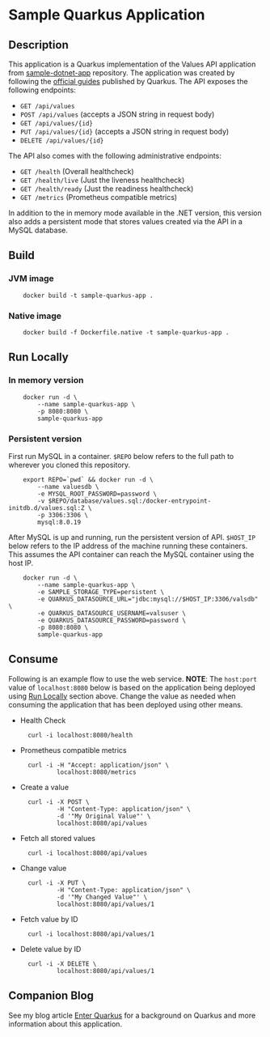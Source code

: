 # Sample Quarkus Application

## Description

This application is a Quarkus implementation of the Values API application from [sample-dotnet-app](https://github.com/saharsh-samples/sample-dotnet-app) repository. The application was created by following the [official guides](https://quarkus.io/get-started/) published by Quarkus.  The API exposes the following endpoints:

- `GET /api/values`
- `POST /api/values` (accepts a JSON string in request body)
- `GET /api/values/{id}`
- `PUT /api/values/{id}` (accepts a JSON string in request body)
- `DELETE /api/values/{id}`

The API also comes with the following administrative endpoints:

- `GET /health` (Overall healthcheck)
- `GET /health/live` (Just the liveness healthcheck)
- `GET /health/ready` (Just the readiness healthcheck)
- `GET /metrics` (Prometheus compatible metrics)

In addition to the in memory mode available in the .NET version, this version also adds a persistent mode that stores values created via the API in a MySQL database.

## Build

### JVM image

        docker build -t sample-quarkus-app .

### Native image

        docker build -f Dockerfile.native -t sample-quarkus-app .

## Run Locally

### In memory version

        docker run -d \
            --name sample-quarkus-app \
            -p 8080:8080 \
            sample-quarkus-app

### Persistent version

First run MySQL in a container. `$REPO` below refers to the full path to wherever you cloned this repository.

        export REPO=`pwd` && docker run -d \
            --name valuesdb \
            -e MYSQL_ROOT_PASSWORD=password \
            -v $REPO/database/values.sql:/docker-entrypoint-initdb.d/values.sql:Z \
            -p 3306:3306 \
            mysql:8.0.19

After MySQL is up and running, run the persistent version of API. `$HOST_IP` below refers to the IP address of the machine running these containers. This assumes the API container can reach the MySQL container using the host IP.

        docker run -d \
            --name sample-quarkus-app \
            -e SAMPLE_STORAGE_TYPE=persistent \
            -e QUARKUS_DATASOURCE_URL="jdbc:mysql://$HOST_IP:3306/valsdb" \
            -e QUARKUS_DATASOURCE_USERNAME=valsuser \
            -e QUARKUS_DATASOURCE_PASSWORD=password \
            -p 8080:8080 \
            sample-quarkus-app

## Consume

Following is an example flow to use the web service. **NOTE**: The `host:port` value of `localhost:8080` below is based on the application being deployed using [Run Locally](#run-locally) section above. Change the value as needed when consuming the application that has been deployed using other means.

- Health Check

        curl -i localhost:8080/health

- Prometheus compatible metrics

        curl -i -H "Accept: application/json" \
                localhost:8080/metrics

- Create a value

        curl -i -X POST \
                -H "Content-Type: application/json" \
                -d '"My Original Value"' \
                localhost:8080/api/values

- Fetch all stored values

        curl -i localhost:8080/api/values

- Change value

        curl -i -X PUT \
                -H "Content-Type: application/json" \
                -d '"My Changed Value"' \
                localhost:8080/api/values/1

- Fetch value by ID

        curl -i localhost:8080/api/values/1

- Delete value by ID

        curl -i -X DELETE \
                localhost:8080/api/values/1

## Companion Blog

See my blog article [Enter Quarkus](http://saharsh.org/2020/02/04/enter-quarkus/) for a background on Quarkus and more information about this application.
